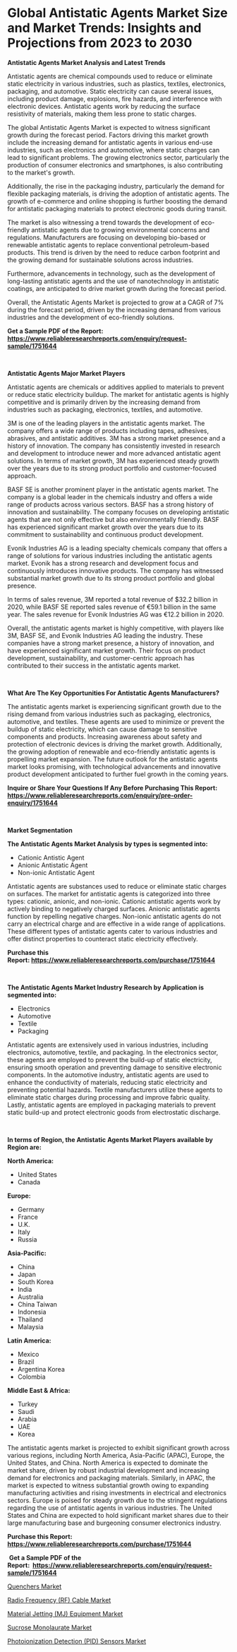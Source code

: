 <p><h1>Global Antistatic Agents Market Size and Market Trends: Insights and Projections from 2023 to 2030</h1></p><p><strong>Antistatic Agents Market Analysis and Latest Trends</strong></p>
<p><p>Antistatic agents are chemical compounds used to reduce or eliminate static electricity in various industries, such as plastics, textiles, electronics, packaging, and automotive. Static electricity can cause several issues, including product damage, explosions, fire hazards, and interference with electronic devices. Antistatic agents work by reducing the surface resistivity of materials, making them less prone to static charges.</p><p>The global Antistatic Agents Market is expected to witness significant growth during the forecast period. Factors driving this market growth include the increasing demand for antistatic agents in various end-use industries, such as electronics and automotive, where static charges can lead to significant problems. The growing electronics sector, particularly the production of consumer electronics and smartphones, is also contributing to the market's growth.</p><p>Additionally, the rise in the packaging industry, particularly the demand for flexible packaging materials, is driving the adoption of antistatic agents. The growth of e-commerce and online shopping is further boosting the demand for antistatic packaging materials to protect electronic goods during transit.</p><p>The market is also witnessing a trend towards the development of eco-friendly antistatic agents due to growing environmental concerns and regulations. Manufacturers are focusing on developing bio-based or renewable antistatic agents to replace conventional petroleum-based products. This trend is driven by the need to reduce carbon footprint and the growing demand for sustainable solutions across industries.</p><p>Furthermore, advancements in technology, such as the development of long-lasting antistatic agents and the use of nanotechnology in antistatic coatings, are anticipated to drive market growth during the forecast period.</p><p>Overall, the Antistatic Agents Market is projected to grow at a CAGR of 7% during the forecast period, driven by the increasing demand from various industries and the development of eco-friendly solutions.</p></p>
<p><strong>Get a Sample PDF of the Report:&nbsp; <a href="https://www.reliableresearchreports.com/enquiry/request-sample/1751644">https://www.reliableresearchreports.com/enquiry/request-sample/1751644</a></strong></p>
<p>&nbsp;</p>
<p><strong>Antistatic Agents Major Market Players</strong></p>
<p><p>Antistatic agents are chemicals or additives applied to materials to prevent or reduce static electricity buildup. The market for antistatic agents is highly competitive and is primarily driven by the increasing demand from industries such as packaging, electronics, textiles, and automotive.</p><p>3M is one of the leading players in the antistatic agents market. The company offers a wide range of products including tapes, adhesives, abrasives, and antistatic additives. 3M has a strong market presence and a history of innovation. The company has consistently invested in research and development to introduce newer and more advanced antistatic agent solutions. In terms of market growth, 3M has experienced steady growth over the years due to its strong product portfolio and customer-focused approach.</p><p>BASF SE is another prominent player in the antistatic agents market. The company is a global leader in the chemicals industry and offers a wide range of products across various sectors. BASF has a strong history of innovation and sustainability. The company focuses on developing antistatic agents that are not only effective but also environmentally friendly. BASF has experienced significant market growth over the years due to its commitment to sustainability and continuous product development.</p><p>Evonik Industries AG is a leading specialty chemicals company that offers a range of solutions for various industries including the antistatic agents market. Evonik has a strong research and development focus and continuously introduces innovative products. The company has witnessed substantial market growth due to its strong product portfolio and global presence.</p><p>In terms of sales revenue, 3M reported a total revenue of $32.2 billion in 2020, while BASF SE reported sales revenue of €59.1 billion in the same year. The sales revenue for Evonik Industries AG was €12.2 billion in 2020.</p><p>Overall, the antistatic agents market is highly competitive, with players like 3M, BASF SE, and Evonik Industries AG leading the industry. These companies have a strong market presence, a history of innovation, and have experienced significant market growth. Their focus on product development, sustainability, and customer-centric approach has contributed to their success in the antistatic agents market.</p></p>
<p>&nbsp;</p>
<p><strong>What Are The Key Opportunities For Antistatic Agents Manufacturers?</strong></p>
<p><p>The antistatic agents market is experiencing significant growth due to the rising demand from various industries such as packaging, electronics, automotive, and textiles. These agents are used to minimize or prevent the buildup of static electricity, which can cause damage to sensitive components and products. Increasing awareness about safety and protection of electronic devices is driving the market growth. Additionally, the growing adoption of renewable and eco-friendly antistatic agents is propelling market expansion. The future outlook for the antistatic agents market looks promising, with technological advancements and innovative product development anticipated to further fuel growth in the coming years.</p></p>
<p><strong>Inquire or Share Your Questions If Any Before Purchasing This Report: <a href="https://www.reliableresearchreports.com/enquiry/pre-order-enquiry/1751644">https://www.reliableresearchreports.com/enquiry/pre-order-enquiry/1751644</a></strong></p>
<p>&nbsp;</p>
<p><strong>Market Segmentation</strong></p>
<p><strong>The Antistatic Agents Market Analysis by types is segmented into:</strong></p>
<p><ul><li>Cationic Antistic Agent</li><li>Anionic Antistatic Agent</li><li>Non-ionic Antistatic Agent</li></ul></p>
<p><p>Antistatic agents are substances used to reduce or eliminate static charges on surfaces. The market for antistatic agents is categorized into three types: cationic, anionic, and non-ionic. Cationic antistatic agents work by actively binding to negatively charged surfaces. Anionic antistatic agents function by repelling negative charges. Non-ionic antistatic agents do not carry an electrical charge and are effective in a wide range of applications. These different types of antistatic agents cater to various industries and offer distinct properties to counteract static electricity effectively.</p></p>
<p><strong>Purchase this Report:&nbsp;<a href="https://www.reliableresearchreports.com/purchase/1751644">https://www.reliableresearchreports.com/purchase/1751644</a></strong></p>
<p>&nbsp;</p>
<p><strong>The Antistatic Agents Market Industry Research by Application is segmented into:</strong></p>
<p><ul><li>Electronics</li><li>Automotive</li><li>Textile</li><li>Packaging</li></ul></p>
<p><p>Antistatic agents are extensively used in various industries, including electronics, automotive, textile, and packaging. In the electronics sector, these agents are employed to prevent the build-up of static electricity, ensuring smooth operation and preventing damage to sensitive electronic components. In the automotive industry, antistatic agents are used to enhance the conductivity of materials, reducing static electricity and preventing potential hazards. Textile manufacturers utilize these agents to eliminate static charges during processing and improve fabric quality. Lastly, antistatic agents are employed in packaging materials to prevent static build-up and protect electronic goods from electrostatic discharge.</p></p>
<p>&nbsp;</p>
<p><strong>In terms of Region, the Antistatic Agents Market Players available by Region are:</strong></p>
<p>
    <p> <strong> North America: </strong>
        <ul>
            <li>United States</li>
            <li>Canada</li>
        </ul>
        </p> 
    <p> <strong> Europe: </strong>
        <ul>
            <li>Germany</li>
            <li>France</li>
            <li>U.K.</li>
            <li>Italy</li>
            <li>Russia</li>
        </ul>
        </p> 
    <p> <strong> Asia-Pacific: </strong>
        <ul>
            <li>China</li>
            <li>Japan</li>
            <li>South Korea</li>
            <li>India</li>
            <li>Australia</li>
            <li>China Taiwan</li>
            <li>Indonesia</li>
            <li>Thailand</li>
            <li>Malaysia</li>
        </ul>
        </p> 
    <p> <strong> Latin America: </strong>
        <ul>
            <li>Mexico</li>
            <li>Brazil</li>
            <li>Argentina Korea</li>
            <li>Colombia</li>
        </ul>
        </p> 
    <p> <strong> Middle East & Africa: </strong>
        <ul>
            <li>Turkey</li>
            <li>Saudi</li>
            <li>Arabia</li>
            <li>UAE</li>
            <li>Korea</li>
        </ul>
    </p>
    </p>
<p><p>The antistatic agents market is projected to exhibit significant growth across various regions, including North America, Asia-Pacific (APAC), Europe, the United States, and China. North America is expected to dominate the market share, driven by robust industrial development and increasing demand for electronics and packaging materials. Similarly, in APAC, the market is expected to witness substantial growth owing to expanding manufacturing activities and rising investments in electrical and electronics sectors. Europe is poised for steady growth due to the stringent regulations regarding the use of antistatic agents in various industries. The United States and China are expected to hold significant market shares due to their large manufacturing base and burgeoning consumer electronics industry.</p></p>
<p><strong>Purchase this Report: <a href="https://www.reliableresearchreports.com/purchase/1751644">https://www.reliableresearchreports.com/purchase/1751644</a></strong></p>
<p>&nbsp;<strong>Get a Sample PDF of the Report:&nbsp;&nbsp;<a href="https://www.reliableresearchreports.com/enquiry/request-sample/1751644">https://www.reliableresearchreports.com/enquiry/request-sample/1751644</a></strong></p>
<p><strong></strong></p>
<p><p><a href="https://github.com/BryceTownsendr/Market-Research-Report-List-2/blob/main/quenchers-market.md">Quenchers Market</a></p><p><a href="https://medium.com/@kavonhansen3626/radio-frequency-rf-cable-market-outlook-industry-overview-and-forecast-2023-to-2030-44afd7201d89">Radio Frequency (RF) Cable Market</a></p><p><a href="https://medium.com/@santaraynor/material-jetting-mj-equipment-market-size-market-outlook-and-market-forecast-2023-to-2030-45612e6c8c18">Material Jetting (MJ) Equipment Market</a></p><p><a href="https://github.com/WillieWoodard/Market-Research-Report-List-2/blob/main/sucrose-monolaurate-market.md">Sucrose Monolaurate Market</a></p><p><a href="https://medium.com/@karinaokon2662/photoionization-detection-pid-sensors-market-size-cagr-trends-2024-2030-bd7de8b820b6">Photoionization Detection (PID) Sensors Market</a></p></p>